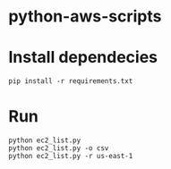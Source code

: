 # python-aws-scripts


# Install dependecies
    pip install -r requirements.txt

# Run
    python ec2_list.py 
    python ec2_list.py -o csv
    python ec2_list.py -r us-east-1
